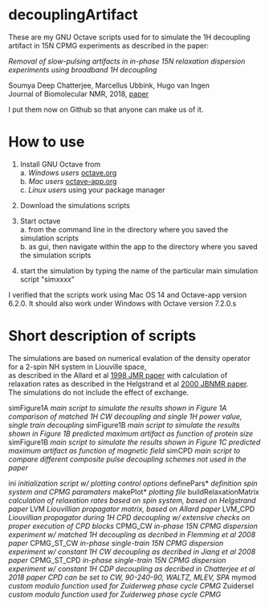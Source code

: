 # decouplingArtifact

These are my GNU Octave scripts used for to simulate the 1H decoupling artifact 
in 15N CPMG experiments as described in the paper:  

*Removal of slow-pulsing artifacts in in-phase 15N relaxation dispersion experiments using broadband 1H decoupling*  

Soumya Deep Chatterjee, Marcellus Ubbink, Hugo van Ingen  
Journal of Biomolecular NMR, 2018, [paper](https://link.springer.com/article/10.1007/s10858-018-0193-2)

I put them now on Github so that anyone can make us of it.  

# How to use

1. Install GNU Octave from  
	a. *Windows users* [octave.org](https://octave.org)  
	b. *Mac users* [octave-app.org](https://octave-app.org)  
	c. *Linux users* using your package manager  

2. Download the simulations scripts 

3. Start octave  
	a. from the command line in the directory where you saved the simulation scripts  
	b. as gui, then navigate within the app to the directory where you saved the simulation scripts  

4. start the simulation by typing the name of the particular main simulation script "sim*xxxx*"

I verified that the scripts work using Mac OS 14 and Octave-app version 6.2.0.
It should also work under Windows with Octave version 7.2.0.s

# Short description of scripts

The simulations are based on numerical evalation of the density operator for a 2-spin NH system in Liouville space,  
as described in the Allard et al [1998 JMR paper](https://doi.org/10.1006/jmre.1998.1509) with calculation of relaxation rates as described in the Helgstrand et al [2000 JBNMR paper](https://doi.org/10.1023/A:1008309220156).
The simulations do not include the effect of exchange.  

simFigure1A		*main script to simulate the results shown in Figure 1A*
				*comparison of matched 1H CW decoupling and single 1H power value, single train decoupling*
simFigure1B		*main script to simulate the results shown in Figure 1B*
				*predicted maximum artifact as function of protein size*
simFigure1B		*main script to simulate the results shown in Figure 1C*
				*predicted maximum artifact as function of magnetic field*
simCPD			*main script to compare different composite pulse decoupling schemes*
				*not used in the paper*

ini						*initialization script w/ plotting control options*
definePars*				*definition spin system and CPMG paramaters*
makePlot*				*plotting file*
buildRelaxationMatrix	*calculation of relaxation rates based on spin system, based on Helgstrand paper*
LVM						*Liouvillian propagator matrix, based on Allard paper*
LVM_CPD					*Liouvillian propagator during 1H CPD decoupling*
						*w/ extensive checks on proper execution of CPD blocks*
CPMG_CW					*in-phase 15N CPMG dispersion experiment w/ matched 1H decoupling*
						*as decribed in Flemming et al 2008 paper*
CPMG_ST_CW				*in-phase single-train 15N CPMG dispersion experiment w/ constant 1H CW decoupling*
						*as decribed in Jiang et al 2008 paper*
CPMG_ST_CPD				*in-phase single-train 15N CPMG dispersion experiment w/ constant 1H CDP decoupling*
						*as decribed in Chatterjee et al 2018 paper*
						*CPD can be set to CW, 90-240-90, WALTZ, MLEV, SPA*
mymod					*custom modulo function used for Zuiderweg phase cycle CPMG*
Zuidersel				*custom modulo function used for Zuiderweg phase cycle CPMG*

